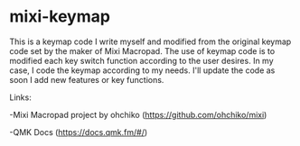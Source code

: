 # mixi-keymap

This is a keymap code I write myself and modified from the original keymap code set by the maker of Mixi Macropad. The use of keymap code is to modified each key switch function according to the user desires.
In my case, I code the keymap according to my needs. I'll update the code as soon I add new features or key functions.

Links:

-Mixi Macropad project by ohchiko 
(https://github.com/ohchiko/mixi)

-QMK Docs 
(https://docs.qmk.fm/#/)
